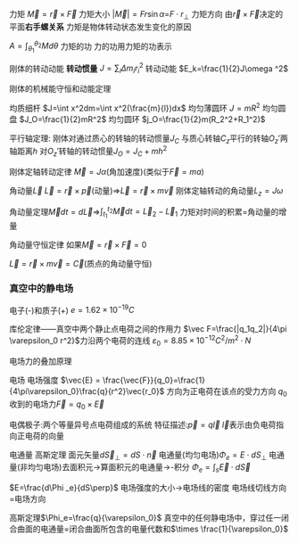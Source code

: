 力矩
$\vec M=\vec r \times \vec F$
力矩大小 $|\vec M|=Fr\sin \alpha$=$F\cdot r_\perp$
力矩方向 由$\vec r\times \vec F$决定的平面**右手螺关系**
力矩是物体转动状态发生变化的原因

$A=\int_{\theta_1}^{\theta_2}Md\theta$ 力矩的功
力的功用力矩的功表示

刚体的转动动能
**转动惯量** $J=\sum_i\Delta m_i r_i^2$
转动动能 $E_k=\frac{1}{2}J\omega ^2$

刚体的机械能守恒和动能定理


均质细杆 $J=\int x^2dm=\int x^2(\frac{m}{l})dx$
均匀薄圆环 $J=mR^2$
均匀圆盘 $J_O=\frac{1}{2}mR^2$
均匀圆环 $j_O=\frac{1}{2}m(R_2^2+R_1^2)$

平行轴定理:
刚体对通过质心的转轴的转动惯量$J_C$
与质心转轴$C_z$平行的转轴$O_z'$两轴距离$h$
对$O_z'$转轴的转动惯量$J_O=J_C+mh^2$


刚体定轴转动定律 $\vec M=J\alpha$(角加速度)(类似于$\vec F=ma$)

角动量$\vec L$
$\vec L=\vec r\times\vec p$(动量)=>$\vec L=\vec r \times m\vec v$
刚体定轴转动的角动量$L_z=J\omega$

角动量定理$\vec Mdt=d\vec L$=>$\int^{t_2}_{t_1}\vec Mdt=\vec L_2-\vec L_1$
力矩对时间的积累=角动量的增量

角动量守恒定律 
如果$\vec M=\vec r\times \vec F=0$

$\vec L=\vec r \times m\vec v=\vec C$(质点的角动量守恒)


### 真空中的静电场

电子(-)和质子(+)
$e=1.62\times 10^{-19}C$

库伦定律——真空中两个静止点电荷之间的作用力
$\vec F=\frac{|q_1q_2|}{4\pi \varepsilon_0 r^2}$力沿两个电荷的连线
$\varepsilon_0=8.85\times 10^{-12}C^2/m^2\cdot N$

电场力的叠加原理

电场 电场强度
$\vec{E} = \frac{\vec{F}}{q_0}=\frac{1}{4\pi\varepsilon_0}\frac{q}{r^2}\vec{r_0}$
方向为正电荷在该点的受力方向
$q_0$收到的电场力$\vec{F}=q_0\times \vec{E}$

电偶极子:两个等量异号点电荷组成的系统
特征描述:$\vec{p}=q\vec{l}$ $\vec{l}$表示由负电荷指向正电荷的向量


电通量 高斯定理
面元矢量$d\vec{S}_\perp=dS\cdot \vec{n}$
电通量(均匀电场)$\Phi_e=E\cdot dS_\perp$
电通量(非均匀电场)去面积元->算面积元的电通量->-积分
$\Phi_e=\int_s\vec{E}\cdot d\vec{S}$

$E=\frac{d\Phi _e}{dS\perp}$ 电场强度的大小->电场线的密度
电场线切线方向=电场方向

高斯定理$\Phi_e=\frac{q}{\varepsilon_0}$
真空中的任何静电场中，穿过任一闭合曲面的电通量=闭合曲面所包含的电量代数和$\times \frac{1}{\varepsilon_0}$
